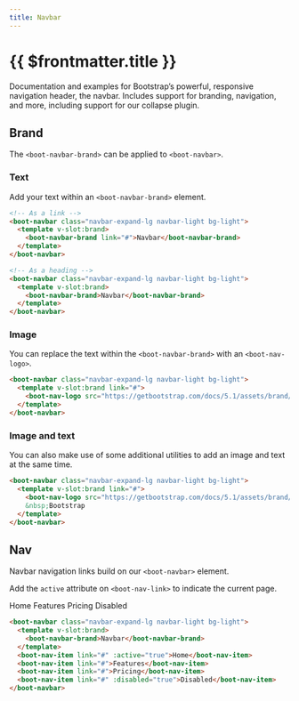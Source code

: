 ```yaml
---
title: Navbar
---
```


# {{ $frontmatter.title }}

Documentation and examples for Bootstrap’s powerful, responsive navigation header, the navbar. Includes support for branding, navigation, and more, including support for our collapse plugin.

## Brand

The ```<boot-navbar-brand>``` can be applied to ```<boot-navbar>```.

### Text

Add your text within an ```<boot-navbar-brand>``` element.

<div class="example">
  <boot-navbar class="navbar-expand-lg navbar-light bg-light">
    <template v-slot:brand>
      <boot-navbar-brand link="#">Navbar</boot-navbar-brand>
    </template>
  </boot-navbar>
  <boot-navbar class="navbar-expand-lg navbar-light bg-light">
    <template v-slot:brand>
      <boot-navbar-brand>Navbar</boot-navbar-brand>
    </template>
  </boot-navbar>
</div>

```html
<!-- As a link -->
<boot-navbar class="navbar-expand-lg navbar-light bg-light">
  <template v-slot:brand>
    <boot-navbar-brand link="#">Navbar</boot-navbar-brand>
  </template>
</boot-navbar>

<!-- As a heading -->
<boot-navbar class="navbar-expand-lg navbar-light bg-light">
  <template v-slot:brand>
    <boot-navbar-brand>Navbar</boot-navbar-brand>
  </template>
</boot-navbar>
```

### Image

You can replace the text within the ```<boot-navbar-brand>``` with an ```<boot-nav-logo>```.

<div class="example">
  <boot-navbar class="navbar-expand-lg navbar-light bg-light">
    <template v-slot:brand link="#">
      <boot-nav-logo src="https://getbootstrap.com/docs/5.1/assets/brand/bootstrap-logo.svg"/>
    </template>
  </boot-navbar>
</div>

```html
<boot-navbar class="navbar-expand-lg navbar-light bg-light">
  <template v-slot:brand link="#">
    <boot-nav-logo src="https://getbootstrap.com/docs/5.1/assets/brand/bootstrap-logo.svg"/>
  </template>
</boot-navbar>
```

### Image and text

You can also make use of some additional utilities to add an image and text at the same time.

<div class="example">
  <boot-navbar class="navbar-expand-lg navbar-light bg-light">
    <template v-slot:brand link="#">
      <boot-nav-logo src="https://getbootstrap.com/docs/5.1/assets/brand/bootstrap-logo.svg"/>
      &nbsp;Bootstrap
    </template>
  </boot-navbar>
</div>

```html
<boot-navbar class="navbar-expand-lg navbar-light bg-light">
  <template v-slot:brand link="#">
    <boot-nav-logo src="https://getbootstrap.com/docs/5.1/assets/brand/bootstrap-logo.svg"/>
    &nbsp;Bootstrap
  </template>
</boot-navbar>
```

## Nav

Navbar navigation links build on our ```<boot-navbar>``` element.

Add the ```active``` attribute on ```<boot-nav-link>``` to indicate the current page.

<div class="example">
  <boot-navbar class="navbar-expand-lg navbar-light bg-light">
    <template v-slot:brand>
      <boot-navbar-brand>Navbar</boot-navbar-brand>
    </template>
    <boot-nav-item link="#" :active="true">Home</boot-nav-item>
    <boot-nav-item link="#">Features</boot-nav-item>
    <boot-nav-item link="#">Pricing</boot-nav-item>
    <boot-nav-item link="#" :disabled="true">Disabled</boot-nav-item>
  </boot-navbar>
</div>

```html
<boot-navbar class="navbar-expand-lg navbar-light bg-light">
  <template v-slot:brand>
    <boot-navbar-brand>Navbar</boot-navbar-brand>
  </template>
  <boot-nav-item link="#" :active="true">Home</boot-nav-item>
  <boot-nav-item link="#">Features</boot-nav-item>
  <boot-nav-item link="#">Pricing</boot-nav-item>
  <boot-nav-item link="#" :disabled="true">Disabled</boot-nav-item>
</boot-navbar>
```
